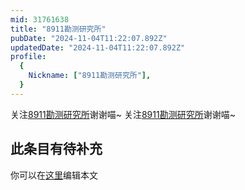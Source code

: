```yaml
---
mid: 31761638
title: "8911勘测研究所"
pubDate: "2024-11-04T11:22:07.892Z"
updatedDate: "2024-11-04T11:22:07.892Z"
profile:
  {
    Nickname: ["8911勘测研究所"],
  }
---
```


关注[8911勘测研究所](https://space.bilibili.com/31761638)谢谢喵~ 关注[8911勘测研究所](https://space.bilibili.com/31761638)谢谢喵~

## 此条目有待补充
你可以在[这里](https://github.com/Yuhanawa/VTuber.ICU-Content/edit/master/v/8911勘测研究所/index.md)编辑本文
